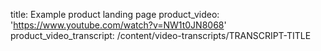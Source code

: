 title: Example product landing page
product_video: 'https://www.youtube.com/watch?v=NW1t0JN8068'
product_video_transcript: /content/video-transcripts/TRANSCRIPT-TITLE
